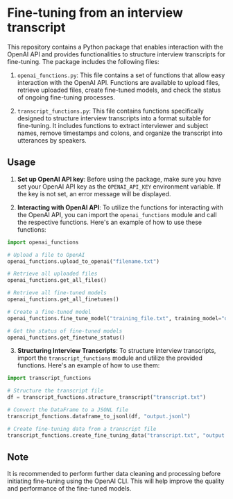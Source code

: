 # Fine-tuning from an interview transcript

This repository contains a Python package that enables interaction with the OpenAI API and provides functionalities to structure interview transcripts for fine-tuning. The package includes the following files:

1. `openai_functions.py`: This file contains a set of functions that allow easy interaction with the OpenAI API. Functions are available to upload files, retrieve uploaded files, create fine-tuned models, and check the status of ongoing fine-tuning processes.

2. `transcript_functions.py`: This file contains functions specifically designed to structure interview transcripts into a format suitable for fine-tuning. It includes functions to extract interviewer and subject names, remove timestamps and colons, and organize the transcript into utterances by speakers.

## Usage

1. **Set up OpenAI API key**: Before using the package, make sure you have set your OpenAI API key as the `OPENAI_API_KEY` environment variable. If the key is not set, an error message will be displayed.

2. **Interacting with OpenAI API**: To utilize the functions for interacting with the OpenAI API, you can import the `openai_functions` module and call the respective functions. Here's an example of how to use these functions:

```python
import openai_functions

# Upload a file to OpenAI
openai_functions.upload_to_openai("filename.txt")

# Retrieve all uploaded files
openai_functions.get_all_files()

# Retrieve all fine-tuned models
openai_functions.get_all_finetunes()

# Create a fine-tuned model
openai_functions.fine_tune_model("training_file.txt", training_model="davinci", custom_name="my-custom-model")

# Get the status of fine-tuned models
openai_functions.get_finetune_status()
```

3. **Structuring Interview Transcripts**: To structure interview transcripts, import the `transcript_functions` module and utilize the provided functions. Here's an example of how to use them:

```python
import transcript_functions

# Structure the transcript file
df = transcript_functions.structure_transcript("transcript.txt")

# Convert the DataFrame to a JSONL file
transcript_functions.dataframe_to_jsonl(df, "output.jsonl")

# Create fine-tuning data from a transcript file
transcript_functions.create_fine_tuning_data("transcript.txt", "output.jsonl")
```

## Note

It is recommended to perform further data cleaning and processing before initiating fine-tuning using the OpenAI CLI. This will help improve the quality and performance of the fine-tuned models.